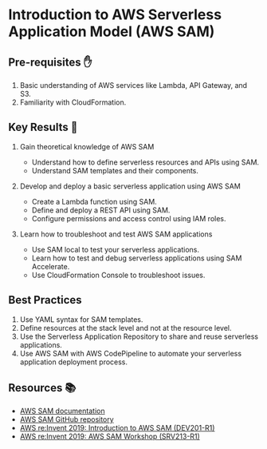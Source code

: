 # Introduction to AWS Serverless Application Model (AWS SAM)

## Pre-requisites ✋

1. Basic understanding of AWS services like Lambda, API Gateway, and S3.
2. Familiarity with CloudFormation.

## Key Results 🎯

1. Gain theoretical knowledge of AWS SAM

   - Understand how to define serverless resources and APIs using SAM.
   - Understand SAM templates and their components.

2. Develop and deploy a basic serverless application using AWS SAM

   - Create a Lambda function using SAM.
   - Define and deploy a REST API using SAM.
   - Configure permissions and access control using IAM roles.

3. Learn how to troubleshoot and test AWS SAM applications
   - Use SAM local to test your serverless applications.
   - Learn how to test and debug serverless applications using SAM Accelerate.
   - Use CloudFormation Console to troubleshoot issues.

## Best Practices

1. Use YAML syntax for SAM templates.
2. Define resources at the stack level and not at the resource level.
3. Use the Serverless Application Repository to share and reuse serverless applications.
4. Use AWS SAM with AWS CodePipeline to automate your serverless application deployment process.

## Resources 📚

- [AWS SAM documentation](https://docs.aws.amazon.com/serverless-application-model/latest/developerguide/what-is-sam.html)
- [AWS SAM GitHub repository](https://github.com/awslabs/serverless-application-model)
- [AWS re:Invent 2019: Introduction to AWS SAM (DEV201-R1)](https://www.youtube.com/watch?v=Jg-jzl350cE)
- [AWS re:Invent 2019: AWS SAM Workshop (SRV213-R1)](https://www.youtube.com/watch?v=KzQIOtTTrlE)
